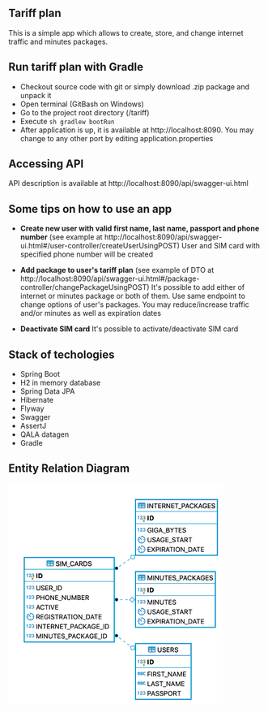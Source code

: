 Tariff plan
----------------------------------------

This is a simple app which allows to create, store, and change internet traffic and minutes packages.

## Run tariff plan with Gradle

* Checkout source code with git or simply download .zip package and unpack it
* Open terminal (GitBash on Windows)
* Go to the project root directory (/tariff)
* Execute `sh gradlew bootRun`
* After application is up, it is available at http://localhost:8090.
You may change to any other port by editing application.properties 

## Accessing API

API description is available at http://localhost:8090/api/swagger-ui.html 

## Some tips on how to use an app

* **Create new user with valid first name, last name, passport and phone number** 
(see example at http://localhost:8090/api/swagger-ui.html#/user-controller/createUserUsingPOST)
User and SIM card with specified phone number will be created

* **Add package to user's tariff plan**
(see example of DTO at http://localhost:8090/api/swagger-ui.html#/package-controller/changePackageUsingPOST)
It's possible to add either of internet or minutes package or both of them.
Use same endpoint to change options of user's packages. You may reduce/increase traffic and/or minutes as well as 
expiration dates

* **Deactivate SIM card**
It's possible to activate/deactivate SIM card

## Stack of techologies

* Spring Boot
* H2 in memory database
* Spring Data JPA
* Hibernate
* Flyway
* Swagger
* AssertJ
* QALA datagen
* Gradle

## Entity Relation Diagram

 ![alt text](https://github.com/kynyan/tariff-plan/blob/master/src/main/resources/ER_diagram.png "ERD")

